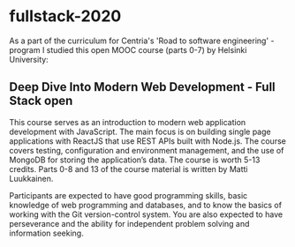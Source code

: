 # fullstack-2020

As a part of the curriculum for Centria's 'Road to software engineering' -program I studied this open MOOC course (parts 0-7) by Helsinki University:

## Deep Dive Into Modern Web Development - Full Stack open

This course serves as an introduction to modern web application development with JavaScript. The main focus is on building single page applications with ReactJS that use REST APIs built with Node.js. 
The course covers testing, configuration and environment management, and the use of MongoDB for storing the application’s data.
The course is worth 5-13 credits. Parts 0-8 and 13 of the course material is written by Matti Luukkainen. 

Participants are expected to have good programming skills, basic knowledge of web programming and databases, and to know the basics of working with the Git version-control system. You are also expected to have perseverance and the ability for independent problem solving and information seeking.
